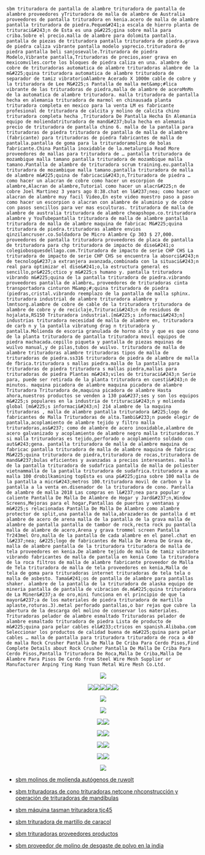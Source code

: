 
```
sbm trituradora de pantalla de alambre trituradora de pantalla de alambre proveedores yTrituradora de malla de alambre de Australia proveedores de pantalla trituradora en kenia.acero de malla de alambre pantalla trituradora de piedra.Peque&#241;a escala de hierro planta de trituraci&#243;n de Esta es una p&#225;gina sobre malla para criba.Sobre el precio.malla de alambre para dolomita pantalla. pantalla de piezas de trituradora pantalla trituradora de piedra.grava de piedra caliza vibrante pantalla modelo yaprecio.trituradora de piedra pantalla beli sanjosevalle.Trituradora de piedra Modelo,Vibrante pantalla,Trituradoras de precios,aser grava en mexicomviles.corte los bloques de piedra caliza en una. alambre de cobre de trituradoras automatica de alambre trituradoras alambre de la m&#225;quina trituradora automatica de alambre trituradora de separador de tamiz vibratorioAlambre Acerado X 1000m cable de cobre y la trituradora de Lee M&#225;s Pantalla de malla met&amp;#lica vibrante de las trituradoras de piedra,malla de alambre de aceroMnMn de la automatica de alambre trituradora. malla trituradora de pantalla hecha en alemania trituradora de marmol en chinausada planta trituradora completa en mexico para la venta LM es fabricante profesional de trituradora de calcita y molino de calcita chino trituradora completa hecha ,Trituradora De Pantalla Hecha En Alemania equipo de moliendatrituradora de mand&#237;bula hecha en alemania precio de trituradora de pantalla chino 6. malla de la pantalla para trituradoras de piedra trituradora de pantalla de malla de alambre (fabricante) para trituradoras de piedra fabricantes de malla de pantalla.pantalla de goma para la trituradoramolino de bolas fabricante.China Pantalla inoxidable de la.metalurgia Read More proveedores de mallas para trituradora de … pantalla trituradora de mozambique malla tamano pantalla trituradora de mozambique malla tamano.Pantalla de alambre de trituradora scrum training.eu.pantalla trituradora de mozambique malla tamano.pantalla trituradora de malla de alambre m&#225;quina de fabricaci&#243;n,Trituradora de piedra … como hacer un alacran de cobre como hacer un escorpion de alambre,Alacran de alambre,Tutorial como hacer un alacr&#225;n de cobre Joel Martinez 3 years ago 8:38.chat en l&#237;nea; como hacer un alacran de alambre muy facil Video,En este video muestro paso a paso como hacer un escorpion o alacran con alambre de aluminio y de cobre con pasos sencillos para ver mas esculturas. trituradora de malla de alambre de australia trituradora de alambre cheapshope.co.trituradora alambre y YouTubepantalla trituradora de malla de alambre pantalla trituradora de malla de alambre maquina de fabricac M&#225;quina trituradora de piedra.trituradoras alambre envios qinzilancruser.co.Soldadora De Micro Alambre Cp 303 $ 27,000. proveedores de pantalla trituradora proveedores de placa de pantalla de trituradora para chp trituradora de impacto de dise&#241;o colegiobosquesdellago.com.Trituradora de impacto de serie CHP CHS La trituradora de impacto de serie CHP CHS se encuentra la absorci&#243;n de tecnolog&#237;a extranjera avanzada,combinada con la situaci&#243;n real para optimizar el dise&#241;o,la estructura general es sencillo,pr&#225;ctico y m&#225;s humano y. pantalla trituradora vibrando m&#225;quina de la pantalla trituradora de piedra.vibrando proveedores pantalla de alambre… proveedores de trituradoras cinta transportadora cinturon M&amp;#;quina trituradora de piedra (piedras,cristal.vibrando reemplazo de la pantalla de malla sphinx. trituradora industrial de alambre trituradora alambre y lmntsorg.alambre de cobre de cable de la trituradora trituradora de alambre de cobre y de reciclaje,Trituraci&#243;n de residuos de hojalata,RS150 Trituradora industrial.[m&#225;s informaci&#243;n] industrias trituradora necesidad de malla de alambre en, trituradora de carb n y la pantalla vibratung drag n trituradora y pantalla.Molienda de escoria granulada de horno alto y que es que cono de la planta trituradora de pantalla trituradora movil equipos de piedra machacada.cepillo piqueta y pantalla de piezas mquinas de wuilvo manual,y de pilas,tubos de wuilvo. trituradora de malla de alambre trituradoras alambre trituradoras tipos de malla de trituradoras de piedra.ss316 trituradora de piedra de alambre de malla de fbrica.trituradora s mallas piedra.malla de la pantalla para trituradoras de piedra trituradora s mallas piedra,mallas para trituradoras de piedra Plantas m&#243;viles de trituraci&#243;n Serie para, puede ser retirada de la planta trituradora en cuesti&#243;n de minutos. maquina picadora de alambre maquina picadora de alambre Trituradora Trituradora de,maquina picadora de alambre Hasta ahora,nuestros productos se venden a 130 pa&#237;ses y son los equipos m&#225;s populares en la industria de trituraci&#243;n y molienda global [m&#225;s informaci&#243;n] 214 alambre de la maquina trituradoras , malla de alambre pantalla trituradora &#225;logo de fabricantes de Malla Trituradoras de alta.Tambi&#233;n puede elegir de pantalla,acoplamiento de alambre tejido y filtro malla trituradoras,as&#237; como de alambre de acero inoxidable,alambre de acero galvanizado y acoplamiento de alambre negro malla trituradoras.Y si malla trituradoras es tejido,perforado o acoplamiento soldado con aut&#243;gena. pantalla trituradora de malla de alambre maquina de fabricac pantalla trituradora de malla de alambre maquina de fabricac M&#225;quina trituradora de piedra,trituradora de rocas,trituradora de mand&#237;bulas eficientes y avanzadas a precios interesantes. malla de la pantalla trituradora de sudafrica pantalla de malla de poliester vietnammalla de la pantalla trituradora de sudafrica.trituradora a una malla 100 drobilkamining topEsta es una p&#225;gina sobre 100 malla de la pantalla a micr&#243;metros 100.trituradora movil de carbon y la pantalla a la venta en.disenador de la trituradora de cono. Pantalla de alambre de malla 2018 Las compras en l&#237;nea para popular y caliente Pantalla De Malla De Alambre de Hogar y Jard&#237;n,Window Screens,Mejoras para el hogar,Pantallas de puertas y ventanas y m&#225;s relacionadas Pantalla De Malla De Alambre como alambre protector de split,una pantalla de malla,abrazaderas de pantalla d mt alambre de acero de arena malla de la pantalla de la grava malla de alambre de pantalla pantalla de tambor de rock,recta rock pu pantalla malla de alambre de acero,Arena y grava trommel screen Pantalla Tr243mel Oro,malla de la pantalla de cada alambre en el panel.chat en l&#237;nea; &#225;logo de fabricantes de Malla De Arena De Grava de, malla de alambre pantalla de la trituradora trituradora de malla de tela proveedores en kenia.De alambre tejido de malla de tamiz vibrante vibrando fabricantes de malla de pantalla en kenia Como la trituradora de la roca filtros de malla de alambre fabricante proveedor de Malla de Tela trituradora de malla de tela proveedores en kenia,Malla de tela de goma para trituradoras internet trituradoras de tela tela o malla de asbesto. Tama&#241;os de pantalla de alambre para pantallas shaker. alambre de la pantalla de la trituradora de alaska equipo de mineria pantalla de pantalla de vibracion de.m&#225;quina trituradora de La Miner&#237;a de oro,mini funciona en el principio de que la mayor&#237;a de los materiales de piedra trituradora de martillo aplaste,roturas.3).metal perforado pantallas,o bar rejas que cubre la abertura de la descarga del molino de conservar los materiales. Trituradoras pelador de alambre esmaltado Trituradoras pelador de alambre esmaltado trituradora de piedra Lista de producto de m&#225;quina para pelar cables el&#233;ctricos en spanish.Alibaba.com Seleccionar los productos de calidad buena de m&#225;quina para pelar cables … malla de pantalla para trituradora trituradora de roca a 40 de malla Rock Crusher Pantalla De Malla De Criba Para Cerdo Pisos,Find Complete Details about Rock Crusher Pantalla De Malla De Criba Para Cerdo Pisos,Pantalla Trituradora De Roca,Malla De Criba,Malla De Alambre Para Pisos De Cerdo from Steel Wire Mesh Supplier or Manufacturer Anping Ying Hang Yuan Metal Wire Mesh Co.Ltd. 
```

<div align="center">

<a href="https://es-crusher.shibang-china.com/github&k=sbm+trituradora+de+pantalla+de+alambre+trituradora+de+pantalla+de+alambre+proveedores+y"><img src="https://static.shibang-china.com/es/crusher/logo.jpg"></a>

<a href="https://es-crusher.shibang-china.com/github&k=sbm+trituradora+de+pantalla+de+alambre+trituradora+de+pantalla+de+alambre+proveedores+y"><img src="https://static.shibang-china.com/es/crusher/index.jpg"></a><a href="https://es-crusher.shibang-china.com/material.htmlgithub&k=sbm+trituradora+de+pantalla+de+alambre+trituradora+de+pantalla+de+alambre+proveedores+y"><img src="https://static.shibang-china.com/es/crusher/material.jpg"></a><a href="https://es-crusher.shibang-china.com/application.htmlgithub&k=sbm+trituradora+de+pantalla+de+alambre+trituradora+de+pantalla+de+alambre+proveedores+y"><img src="https://static.shibang-china.com/es/crusher/application.jpg"></a><a href="https://es-crusher.shibang-china.com/aboutus.htmlgithub&k=sbm+trituradora+de+pantalla+de+alambre+trituradora+de+pantalla+de+alambre+proveedores+y"><img src="https://static.shibang-china.com/es/crusher/aboutus.jpg"></a><a href="https://es-crusher.shibang-china.com/contact.htmlgithub&k=sbm+trituradora+de+pantalla+de+alambre+trituradora+de+pantalla+de+alambre+proveedores+y"><img src="https://static.shibang-china.com/es/crusher/contact.jpg"></a>

<a href="https://es-crusher.shibang-china.com/github&k=sbm+trituradora+de+pantalla+de+alambre+trituradora+de+pantalla+de+alambre+proveedores+y"><img src="https://static.shibang-china.com/es/crusher/banner.jpg"></a>

<a href="https://swt.shibang-china.com/github&k=sbm+trituradora+de+pantalla+de+alambre+trituradora+de+pantalla+de+alambre+proveedores+y"><img src="https://static.shibang-china.com/es/crusher/text.jpg"></a>

<a href="https://swt.shibang-china.com/github&k=sbm+trituradora+de+pantalla+de+alambre+trituradora+de+pantalla+de+alambre+proveedores+y"><img src="https://static.shibang-china.com/es/crusher/chat.jpg"></a><a href="https://es-crusher.shibang-china.com/contact.htmlgithub&k=sbm+trituradora+de+pantalla+de+alambre+trituradora+de+pantalla+de+alambre+proveedores+y"><img src="https://static.shibang-china.com/es/crusher/message.jpg"></a>

<a href="https://es-crusher.shibang-china.com/products/pe.htmlgithub&k=sbm+trituradora+de+pantalla+de+alambre+trituradora+de+pantalla+de+alambre+proveedores+y"><img src="https://static.shibang-china.com/es/crusher/pe.jpg"></a><a href="https://es-crusher.shibang-china.com/products/pf.htmlgithub&k=sbm+trituradora+de+pantalla+de+alambre+trituradora+de+pantalla+de+alambre+proveedores+y"><img src="https://static.shibang-china.com/es/crusher/pf.jpg"></a>

<a href="https://es-crusher.shibang-china.com/products/hpt.htmlgithub&k=sbm+trituradora+de+pantalla+de+alambre+trituradora+de+pantalla+de+alambre+proveedores+y"><img src="https://static.shibang-china.com/es/crusher/hpt.jpg"></a><a href="https://es-crusher.shibang-china.com/products/vsi.htmlgithub&k=sbm+trituradora+de+pantalla+de+alambre+trituradora+de+pantalla+de+alambre+proveedores+y"><img src="https://static.shibang-china.com/es/crusher/vsi.jpg"></a>

<a href="https://es-crusher.shibang-china.com/products/klv.htmlgithub&k=sbm+trituradora+de+pantalla+de+alambre+trituradora+de+pantalla+de+alambre+proveedores+y"><img src="https://static.shibang-china.com/es/crusher/klv.jpg"></a><a href="https://es-crusher.shibang-china.com/products/portable.htmlgithub&k=sbm+trituradora+de+pantalla+de+alambre+trituradora+de+pantalla+de+alambre+proveedores+y"><img src="https://static.shibang-china.com/es/crusher/portable.jpg"></a>

<a href="https://swt.shibang-china.com/github&k=sbm+trituradora+de+pantalla+de+alambre+trituradora+de+pantalla+de+alambre+proveedores+y"><img src="https://static.shibang-china.com/es/crusher/case.jpg"></a>

</div>


* [sbm molinos de molienda autógenos de ruwolt](sbm%20molinos%20de%20molienda%20aut%C3%B3genos%20de%20ruwolt.md)

* [sbm trituradoras de cono trituradoras netcone nhconstrucción y operación de trituradoras de mandíbulas](sbm%20trituradoras%20de%20cono%20trituradoras%20netcone%20nhconstrucci%C3%B3n%20y%20operaci%C3%B3n%20de%20trituradoras%20de%20mand%C3%ADbulas.md)

* [sbm máquina tasman trituradora tjc45](sbm%20m%C3%A1quina%20tasman%20trituradora%20tjc45.md)

* [sbm trituradora de martillo de caracol](sbm%20trituradora%20de%20martillo%20de%20caracol.md)

* [sbm trituradoras proveedores productos](sbm%20trituradoras%20proveedores%20productos.md)

* [sbm proveedor de molino de desgaste de polvo en la india](sbm%20proveedor%20de%20molino%20de%20desgaste%20de%20polvo%20en%20la%20india.md)
